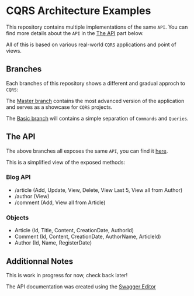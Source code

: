 # CQRS Architecture Examples

This repository contains multiple implementations of the same `API`. You can find more details about the `API` in the [The API](https://github.com/Adraca/CQRS-Architecture-Examples#blog-api) part below.

All of this is based on various real-world `CQRS` applications and point of views.

## Branches

Each branches of this repository shows a different and gradual approch to `CQRS`:

The [Master branch](https://github.com/Adraca/CQRS-Architecture-Examples/tree/master) contains the most advanced version of the application and serves as a showcase for `CQRS` projects.

The [Basic branch](https://github.com/Adraca/CQRS-Architecture-Examples/tree/basic) will contains a simple separation of `Commands` and `Queries`.

## The API

The above branches all exposes the same `API`, you can find it [here](https://github.com/Adraca/CQRS-Architecture-Examples/blob/master/swagger.yaml).

This is a simplified view of the exposed methods:

### Blog API

- /article (Add, Update, View, Delete, View Last 5, View all from Author)
- /author (View)
- /comment (Add, View all from Article)

### Objects

- Article (Id, Title, Content, CreationDate, AuthorId)
- Comment (Id, Content, CreationDate, AuthorName, ArticleId)
- Author (Id, Name, RegisterDate)

## Additionnal Notes

This is work in progress for now, check back later!

The API documentation was created using the [Swagger Editor](https://editor.swagger.io)
